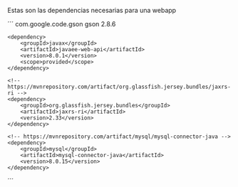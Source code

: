 Estas son las dependencias necesarias para una webapp

´´´
	<dependency>
	    <groupId>com.google.code.gson</groupId>
	    <artifactId>gson</artifactId>
	    <version>2.8.6</version>
	</dependency>

	<dependency>
	    <groupId>javax</groupId>
	    <artifactId>javaee-web-api</artifactId>
	    <version>8.0.1</version>
	    <scope>provided</scope>
	</dependency>
   
	<!-- https://mvnrepository.com/artifact/org.glassfish.jersey.bundles/jaxrs-ri -->
	<dependency>
	    <groupId>org.glassfish.jersey.bundles</groupId>
	    <artifactId>jaxrs-ri</artifactId>
	    <version>2.33</version>
	</dependency>
	
	<!-- https://mvnrepository.com/artifact/mysql/mysql-connector-java -->
	<dependency>
	    <groupId>mysql</groupId>
	    <artifactId>mysql-connector-java</artifactId>
	    <version>8.0.15</version>
	</dependency>
´´´